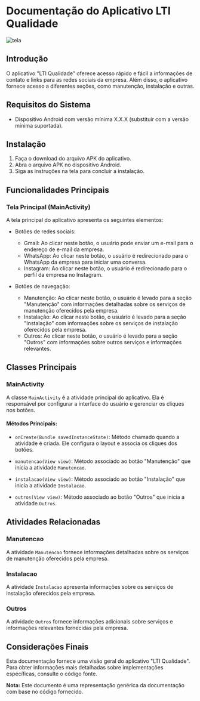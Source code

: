 # Documentação do Aplicativo LTI Qualidade
![tela](https://github.com/Gerleidson/LTIQualidade/assets/88213553/5ec931a2-df4d-4d9a-997a-439f0fd30502)


## Introdução

O aplicativo "LTI Qualidade" oferece acesso rápido e fácil a informações de contato e links para as redes sociais da empresa. Além disso, o aplicativo fornece acesso a diferentes seções, como manutenção, instalação e outras.

## Requisitos do Sistema

- Dispositivo Android com versão mínima X.X.X (substituir com a versão mínima suportada).

## Instalação

1. Faça o download do arquivo APK do aplicativo.
2. Abra o arquivo APK no dispositivo Android.
3. Siga as instruções na tela para concluir a instalação.

## Funcionalidades Principais

### Tela Principal (MainActivity)

A tela principal do aplicativo apresenta os seguintes elementos:

- Botões de redes sociais:
  - Gmail: Ao clicar neste botão, o usuário pode enviar um e-mail para o endereço de e-mail da empresa.
  - WhatsApp: Ao clicar neste botão, o usuário é redirecionado para o WhatsApp da empresa para iniciar uma conversa.
  - Instagram: Ao clicar neste botão, o usuário é redirecionado para o perfil da empresa no Instagram.

- Botões de navegação:
  - Manutenção: Ao clicar neste botão, o usuário é levado para a seção "Manutenção" com informações detalhadas sobre os serviços de manutenção oferecidos pela empresa.
  - Instalação: Ao clicar neste botão, o usuário é levado para a seção "Instalação" com informações sobre os serviços de instalação oferecidos pela empresa.
  - Outros: Ao clicar neste botão, o usuário é levado para a seção "Outros" com informações sobre outros serviços e informações relevantes.

## Classes Principais

### MainActivity

A classe `MainActivity` é a atividade principal do aplicativo. Ela é responsável por configurar a interface do usuário e gerenciar os cliques nos botões.

#### Métodos Principais:

- `onCreate(Bundle savedInstanceState)`: Método chamado quando a atividade é criada. Ele configura o layout e associa os cliques dos botões.

- `manutencao(View view)`: Método associado ao botão "Manutenção" que inicia a atividade `Manutencao`.

- `instalacao(View view)`: Método associado ao botão "Instalação" que inicia a atividade `Instalacao`.

- `outros(View view)`: Método associado ao botão "Outros" que inicia a atividade `Outros`.

## Atividades Relacionadas

### Manutencao

A atividade `Manutencao` fornece informações detalhadas sobre os serviços de manutenção oferecidos pela empresa.

### Instalacao

A atividade `Instalacao` apresenta informações sobre os serviços de instalação oferecidos pela empresa.

### Outros

A atividade `Outros` fornece informações adicionais sobre serviços e informações relevantes fornecidas pela empresa.

## Considerações Finais

Esta documentação fornece uma visão geral do aplicativo "LTI Qualidade". Para obter informações mais detalhadas sobre implementações específicas, consulte o código fonte.

**Nota:** Este documento é uma representação genérica da documentação com base no código fornecido.
